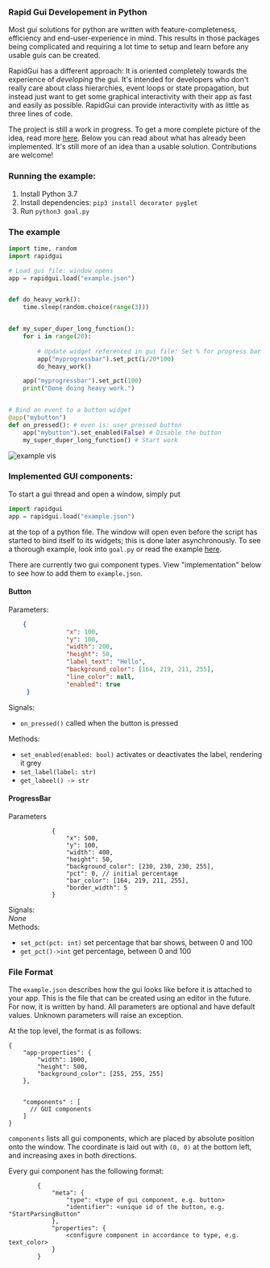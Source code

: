 ### Rapid Gui Developement in Python
Most gui solutions for python are written with feature-completeness, efficiency and end-user-experience in mind. This results in those packages being complicated and requiring a lot time to setup and learn before any usable guis can be created. 

RapidGui has a different approach: It is oriented completely towards the experience of _developing_ the gui. It's intended for developers who don't really care about class hierarchies, event loops or state propagation, but instead just want to get some graphical interactivity with their app as fast and easily as possible. RapidGui can provide interactivity with as little as three lines of code.

The project is still a work in progress. To get a more complete picture of the idea, read more [here](https://www.notion.so/Python-Package-Rapid-Gui-Creation-024082aaa7484ecdbd47ae6694215f77). Below you can read about what has already been implemented. It's still more of an idea than a usable solution. Contributions are welcome!

### Running the example:
1. Install Python 3.7
2. Install dependencies: `pip3 install decorator pyglet`
3. Run `python3 goal.py`

### The example

```python
import time, random
import rapidgui

# Load gui file: window opens
app = rapidgui.load("example.json")


def do_heavy_work():
    time.sleep(random.choice(range(3)))


def my_super_duper_long_function():
    for i in range(20):
        
        # Update widget referenced in gui file: Set % for progress bar
        app("myprogressbar").set_pct(i/20*100) 
        do_heavy_work()

    app("myprogressbar").set_pct(100)
    print("Done doing heavy work.")


# Bind an event to a button widget
@app("mybutton")
def on_pressed(): # even is: user pressed button
    app("mybutton").set_enabled(False) # Disable the button
    my_super_duper_long_function() # Start work
```
![example vis](https://s3.us-west-2.amazonaws.com/secure.notion-static.com/e84b21ee-1a8e-4e21-9490-4af6db0d9c1c/delete.gif?X-Amz-Algorithm=AWS4-HMAC-SHA256&X-Amz-Credential=AKIAT73L2G45O3KS52Y5%2F20200506%2Fus-west-2%2Fs3%2Faws4_request&X-Amz-Date=20200506T161031Z&X-Amz-Expires=86400&X-Amz-Signature=d769353c127056368dd7dfb71777cf342c5a86eeb61297fa09dfe791a91b8d80&X-Amz-SignedHeaders=host&response-content-disposition=filename%20%3D%22delete.gif%22)

### Implemented GUI components:
To start a gui thread and open a window, simply put 
```python
import rapidgui
app = rapidgui.load("example.json")
```
at the top of a python file. The window will open even before the script has started to bind itself to its widgets; this is done later asynchronously. To see a thorough example, look into `goal.py` or read the example  [here](https://www.notion.so/Python-Package-Rapid-Gui-Creation-024082aaa7484ecdbd47ae6694215f77).

There are currently two gui component types. View "implementation" below to see how to add them to `example.json`.

#### Button
Parameters:
```json
    {
                "x": 100,
                "y": 100,
                "width": 200,
                "height": 50,
                "label_text": "Hello",
                "background_color": [164, 219, 211, 255],
                "line_color": null,
                "enabled": true
     }
```

Signals:
* `on_pressed()` called when the button is pressed

Methods:
* `set_enabled(enabled: bool)` activates or deactivates the label, rendering it grey
* `set_label(label: str)` 
* `get_labeel() -> str` 

#### ProgressBar
Parameters
```json5
            {
                "x": 500,
                "y": 100,
                "width": 400,
                "height": 50,
                "background_color": [230, 230, 230, 255],
                "pct": 0, // initial percentage
                "bar_color": [164, 219, 211, 255],
                "border_width": 5
            }
```

Signals:  
_None_  
Methods:
* `set_pct(pct: int)` set percentage that bar shows, between 0 and 100
* `get_pct()->int` get percentage, between 0 and 100


### File Format
The `example.json` describes how the gui looks like before it is attached to your app. This is the file that can be created using an editor in the future. For now, it is written by hand. All parameters are optional and have default values. Unknown parameters will raise an exception.

At the top level, the format is as follows:
```json5
{
    "app-properties": {
        "width": 1000,
        "height": 500,
        "background_color": [255, 255, 255]
    },


    "components" : [
      // GUI components
    ]
}
```

`components` lists all gui components, which are placed by absolute position onto the window. The coordinate is laid out with `(0, 0)` at the bottom left, and increasing axes in both directions.

Every gui component has the following format:

```json5
        {
            "meta": {
                "type": <type of gui component, e.g. button>
                "identifier": <unique id of the button, e.g. "StartParsingButton"
            },
            "properties": {
                <configure component in accordance to type, e.g. text_color>
            }
        }
```

